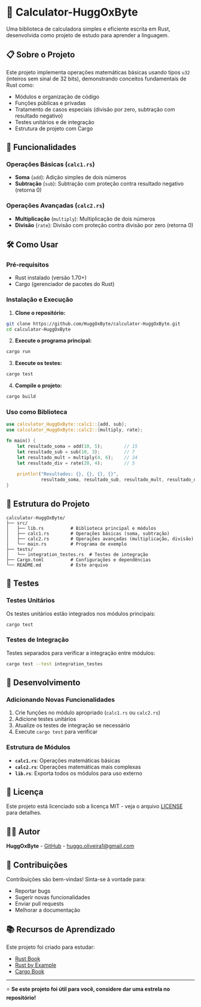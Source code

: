 # 🧮 Calculator-HuggOxByte

Uma biblioteca de calculadora simples e eficiente escrita em Rust, desenvolvida como projeto de estudo para aprender a linguagem.

## 📋 Sobre o Projeto

Este projeto implementa operações matemáticas básicas usando tipos `u32` (inteiros sem sinal de 32 bits), demonstrando conceitos fundamentais de Rust como:
- Módulos e organização de código
- Funções públicas e privadas
- Tratamento de casos especiais (divisão por zero, subtração com resultado negativo)
- Testes unitários e de integração
- Estrutura de projeto com Cargo

## 🚀 Funcionalidades

### Operações Básicas (`calc1.rs`)
- **Soma** (`add`): Adição simples de dois números
- **Subtração** (`sub`): Subtração com proteção contra resultado negativo (retorna 0)

### Operações Avançadas (`calc2.rs`)
- **Multiplicação** (`multiply`): Multiplicação de dois números
- **Divisão** (`rate`): Divisão com proteção contra divisão por zero (retorna 0)

## 🛠️ Como Usar

### Pré-requisitos
- Rust instalado (versão 1.70+)
- Cargo (gerenciador de pacotes do Rust)

### Instalação e Execução

1. **Clone o repositório:**
```bash
git clone https://github.com/HuggOxByte/calculator-HuggOxByte.git
cd calculator-HuggOxByte
```

2. **Execute o programa principal:**
```bash
cargo run
```

3. **Execute os testes:**
```bash
cargo test
```

4. **Compile o projeto:**
```bash
cargo build
```

### Uso como Biblioteca

```rust
use calculator_HuggOxByte::calc1::{add, sub};
use calculator_HuggOxByte::calc2::{multiply, rate};

fn main() {
    let resultado_soma = add(10, 5);        // 15
    let resultado_sub = sub(10, 3);         // 7
    let resultado_mult = multiply(4, 6);    // 24
    let resultado_div = rate(20, 4);        // 5
    
    println!("Resultados: {}, {}, {}, {}", 
             resultado_soma, resultado_sub, resultado_mult, resultado_div);
}
```

## 📁 Estrutura do Projeto

```
calculator-HuggOxByte/
├── src/
│   ├── lib.rs          # Biblioteca principal e módulos
│   ├── calc1.rs        # Operações básicas (soma, subtração)
│   ├── calc2.rs        # Operações avançadas (multiplicação, divisão)
│   └── main.rs         # Programa de exemplo
├── tests/
│   └── integration_testes.rs  # Testes de integração
├── Cargo.toml          # Configurações e dependências
└── README.md           # Este arquivo
```

## 🧪 Testes

### Testes Unitários
Os testes unitários estão integrados nos módulos principais:
```bash
cargo test
```

### Testes de Integração
Testes separados para verificar a integração entre módulos:
```bash
cargo test --test integration_testes
```

## 🔧 Desenvolvimento

### Adicionando Novas Funcionalidades
1. Crie funções no módulo apropriado (`calc1.rs` ou `calc2.rs`)
2. Adicione testes unitários
3. Atualize os testes de integração se necessário
4. Execute `cargo test` para verificar

### Estrutura de Módulos
- **`calc1.rs`**: Operações matemáticas básicas
- **`calc2.rs`**: Operações matemáticas mais complexas
- **`lib.rs`**: Exporta todos os módulos para uso externo

## 📝 Licença

Este projeto está licenciado sob a licença MIT - veja o arquivo [LICENSE](LICENSE) para detalhes.

## 👨‍💻 Autor

**HuggOxByte** - [GitHub](https://github.com/HuggOxByte) - huggo.oliveira1@gmail.com

## 🤝 Contribuições

Contribuições são bem-vindas! Sinta-se à vontade para:
- Reportar bugs
- Sugerir novas funcionalidades
- Enviar pull requests
- Melhorar a documentação

## 📚 Recursos de Aprendizado

Este projeto foi criado para estudar:
- [Rust Book](https://doc.rust-lang.org/book/)
- [Rust by Example](https://doc.rust-lang.org/rust-by-example/)
- [Cargo Book](https://doc.rust-lang.org/cargo/)

---

⭐ **Se este projeto foi útil para você, considere dar uma estrela no repositório!**
